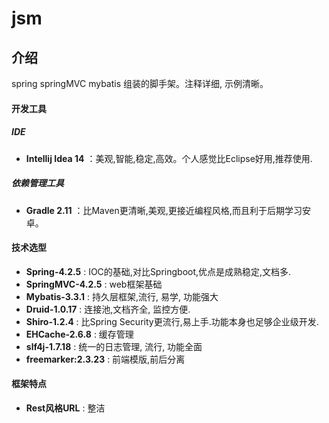 # jsm

## 介绍
spring springMVC mybatis 组装的脚手架。注释详细, 示例清晰。

#### 开发工具
##### IDE
* **Intellij Idea 14** ：美观,智能,稳定,高效。个人感觉比Eclipse好用,推荐使用.

##### 依赖管理工具
* **Gradle 2.11** ：比Maven更清晰,美观,更接近编程风格,而且利于后期学习安卓。

#### 技术选型
* **Spring-4.2.5**  : IOC的基础,对比Springboot,优点是成熟稳定,文档多.
* **SpringMVC-4.2.5** :  web框架基础
* **Mybatis-3.3.1** : 持久层框架,流行, 易学, 功能强大
* **Druid-1.0.17**  : 连接池,文档齐全, 监控方便.　
* **Shiro-1.2.4**  : 比Spring Security更流行,易上手.功能本身也足够企业级开发.　
* **EHCache-2.6.8** : 缓存管理　
* **slf4j-1.7.18**  : 统一的日志管理, 流行, 功能全面
* **freemarker:2.3.23**  : 前端模版,前后分离


#### 框架特点
* **Rest风格URL**  : 整洁






